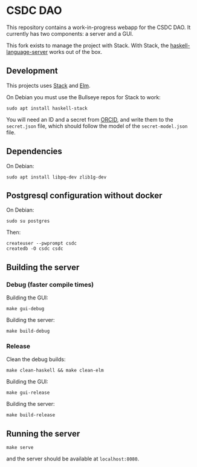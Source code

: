 # CSDC DAO

This repository contains a work-in-progress webapp for the CSDC DAO. It
currently has two components: a server and a GUI.

This fork exists to manage the project with Stack. With Stack, the [haskell-language-server](https://github.com/haskell/haskell-language-server) works out of the box.

## Development

This projects uses [Stack](https://docs.haskellstack.org/en/stable/README/) and [Elm](https://elm-lang.org/).

On Debian you must use the Bullseye repos for Stack to work:

```
sudo apt install haskell-stack
```

You will need an ID and a secret from
[ORCID](https://orcid.org/developer-tools), and write them to the `secret.json`
file, which should follow the model of the `secret-model.json` file.

## Dependencies

On Debian:

```
sudo apt install libpq-dev zlib1g-dev
```

## Postgresql configuration without docker

On Debian:

```
sudo su postgres
```

Then:

```
createuser --pwprompt csdc
createdb -O csdc csdc
```

## Building the server

### Debug (faster compile times)

Building the GUI:

```
make gui-debug
```

Building the server:

```
make build-debug
```

### Release

Clean the debug builds:

```
make clean-haskell && make clean-elm
```

Building the GUI:

```
make gui-release
```

Building the server:

```
make build-release
```

## Running the server

```
make serve
```

and the server should be available at `localhost:8080`.
